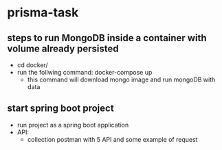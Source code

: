 # prisma-task

## steps to run MongoDB inside a container with volume already persisted
* cd docker/
* run the follwing command: docker-compose up
    - this command will download mongo image and run mongoDB with data

## start spring boot project
* run project as a spring boot application
* API:
    - collection postman with 5 API and some example of request 
